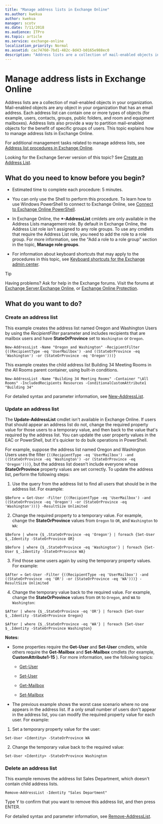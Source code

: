 ```yaml
---
title: "Manage address lists in Exchange Online"
ms.author: kwekua
author: kwekua
manager: scotv
ms.date: 7/11/2018
ms.audience: ITPro
ms.topic: article
ms.service: exchange-online
localization_priority: Normal
ms.assetid: cac74760-7bd1-482c-8d43-b0165e988ec0
description: "Address lists are a collection of mail-enabled objects in your organization. Mail-enabled objects are any object in your organization that has an email address. Each address list can contain one or more types of objects (for example, users, contacts, groups, public folders, and room and equipment mailboxes). Address lists also provide a way to partition mail-enabled objects for the benefit of specific groups of users. This topic explains how to manage address lists in Exchange Online."
---
```


# Manage address lists in Exchange Online

Address lists are a collection of mail-enabled objects in your organization. Mail-enabled objects are any object in your organization that has an email address. Each address list can contain one or more types of objects (for example, users, contacts, groups, public folders, and room and equipment mailboxes). Address lists also provide a way to partition mail-enabled objects for the benefit of specific groups of users. This topic explains how to manage address lists in Exchange Online.
  
For additional management tasks related to manage address lists, see [Address list procedures in Exchange Online](address-list-procedures.md).
  
Looking for the Exchange Server version of this topic? See [Create an Address List](https://technet.microsoft.com/library/e86ba1b7-c41c-4050-bc29-13996cf53c59.aspx).
  
## What do you need to know before you begin?

- Estimated time to complete each procedure: 5 minutes.
    
- You can only use the Shell to perform this procedure. To learn how to use Windows PowerShell to connect to Exchange Online, see [Connect to Exchange Online PowerShell](https://go.microsoft.com/fwlink/p/?linkid=396554).
    
- In Exchange Online, the **\*-AddressList** cmldets are only available in the Address Lists management role. By default in Exchange Online, the Address List role isn't assigned to any role groups. To use any cmdlets that require the Address List role, you need to add the role to a role group. For more information, see the "Add a role to a role group" section in the topic, **Manage role groups**.
    
- For information about keyboard shortcuts that may apply to the procedures in this topic, see [Keyboard shortcuts for the Exchange admin center](../../accessibility/keyboard-shortcuts-in-admin-center.md).
    
> [!TIP]
> Having problems? Ask for help in the Exchange forums. Visit the forums at [Exchange Server](https://go.microsoft.com/fwlink/p/?linkId=60612),[Exchange Online](https://go.microsoft.com/fwlink/p/?linkId=267542), or [Exchange Online Protection](https://go.microsoft.com/fwlink/p/?linkId=285351). 
  
## What do you want to do?

### Create an address list

This example creates the address list named Oregon and Washington Users by using the  _RecipientFilter_ parameter and includes recipients that are mailbox users and have **StateOrProvince** set to  `Washington` or  `Oregon`.
  
```
New-AddressList -Name "Oregon and Washington" -RecipientFilter {((RecipientType -eq 'UserMailbox') -and ((StateOrProvince -eq 'Washington') -or (StateOrProvince -eq 'Oregon')))}
```

This example creates the child address list Building 34 Meeting Rooms in the All Rooms parent container, using built-in conditions.
  
```
New-AddressList -Name "Building 34 Meeting Rooms" -Container "\All Rooms" -IncludedRecipients Resources -ConditionalCustomAttribute1 "Building 34"
```

For detailed syntax and parameter information, see [New-AddressList](https://technet.microsoft.com/library/2bcee6db-01d4-40ad-9595-33356a4025c5.aspx).
  
### Update an address list

The **Update-AddressList** cmdlet isn't available in Exchange Online. If users that should appear an address list do not, change the required property value for those users to a temporary value, and then back to the value that's required by the address list. You can update the user property values in the EAC or PowerShell, but it's quicker to do bulk operations in PowerShell. 
  
For example, suppose the address list named Oregon and Washington Users uses the filter  `{((RecipientType -eq 'UserMailbox') -and ((StateOrProvince -eq 'Washington') -or (StateOrProvince -eq 'Oregon')))}`, but the address list doesn't include everyone whose **StateOrProvince** property values are set correctly. To update the address list, perform the following steps: 
  
1. Use the query from the address list to find all users that should be in the address list. For example:
    
  ```
  $Before = Get-User -Filter {((RecipientType -eq 'UserMailbox') -and ((StateOrProvince -eq 'Oregon') -or (StateOrProvince -eq 'Washington')))} -ResultSize Unlimited
  ```

2. Change the required property to a temporary value. For example, change the **StateOrProvince** values from  `Oregon` to  `OR`, and  `Washington` to  `WA`:
    
  ```
  $Before | where {$_.StateOrProvince -eq 'Oregon'} | foreach {Set-User $_.Identity -StateOrProvince OR}
  ```

  ```
  $Before | where {$_.StateOrProvince -eq 'Washington'} | foreach {Set-User $_.Identity -StateOrProvince WA}
  ```

3. Find those same users again by using the temporary property values. For example:
    
  ```
  $After = Get-User -Filter {((RecipientType -eq 'UserMailbox') -and ((StateOrProvince -eq 'OR') -or (StateOrProvince -eq 'WA')))} -ResultSize Unlimited
  ```

4. Change the temporary value back to the required value. For example, change the **StateOrProvince** values from  `OR` to  `Oregon`, and  `WA` to  `Washington`:
    
  ```
  $After | where {$_.StateOrProvince -eq 'OR'} | foreach {Set-User $_.Identity -StateOrProvince Oregon}
  ```

  ```
  $After | where {$_.StateOrProvince -eq 'WA'} | foreach {Set-User $_.Identity -StateOrProvince Washington}
  ```

 **Notes:**
  
- Some properties require the **Get-User** and **Set-User** cmdlets, while others require the **Get-Mailbox** and **Set-Mailbox** cmdlets (for example, **CustomAttribute1-15** ). For more information, see the following topics: 
    
  - [Get-User](https://technet.microsoft.com/library/2a33c9e6-33da-438c-912d-28ce3f4c9afb.aspx)
    
  - [Set-User](https://technet.microsoft.com/library/56d7fc86-2ac3-4e28-bc7a-761e91ac655a.aspx)
    
  - [Get-Mailbox](https://technet.microsoft.com/library/8a5a6eb9-4a75-47f9-ae3b-a3ba251cf9a8.aspx)
    
  - [Set-Mailbox](https://technet.microsoft.com/library/a0d413b9-d949-4df6-ba96-ac0906dedae2.aspx)
    
- The previous example shows the worst case scenario where no one appears in the address list. If a only small number of users don't appear in the address list, you can modify the required property value for each user. For example:
    
1. Set a temporary property value for the user:
    
  ```
  Set-User <Identity> -StateOrProvince WA
  ```

2. Change the temporary value back to the required value:
    
  ```
  Set-User <Identity> -StateOrProvince Washington
  ```

### Delete an address list

This example removes the address list Sales Department, which doesn't contain child address lists.
  
```
Remove-AddressList -Identity "Sales Department"
```

Type Y to confirm that you want to remove this address list, and then press ENTER. 
  
For detailed syntax and parameter information, see [Remove-AddressList](https://technet.microsoft.com/library/b628738c-ebbf-4116-ba85-b1dbd273df40.aspx).
  

